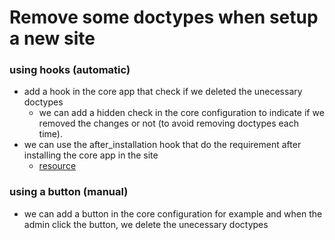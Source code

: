 # Remove some doctypes when setup a new site

### using hooks (automatic)
- add a hook in the core app that check if we deleted the unecessary doctypes
  - we can add a hidden check in the core configuration to indicate if we removed the changes or not (to avoid removing doctypes each time).
- we can use the after_installation hook that do the requirement after installing the core app in the site
  - [resource](https://frappeframework.com/docs/v13/user/en/python-api/hooks#install-hooks)

### using a button (manual)
- we can add a button in the core configuration for example and when the admin click the button, we delete the unecessary doctypes


